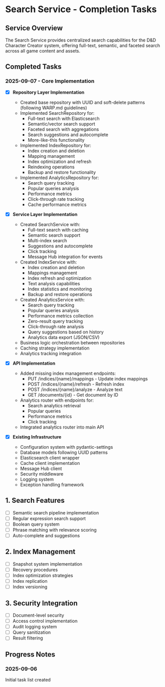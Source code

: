 # Search Service - Completion Tasks

## Service Overview
The Search Service provides centralized search capabilities for the D&D Character Creator system, offering full-text, semantic, and faceted search across all game content and assets.

## Completed Tasks

### 2025-09-07 - Core Implementation
- [x] **Repository Layer Implementation**
  - Created base repository with UUID and soft-delete patterns (following WARP.md guidelines)
  - Implemented SearchRepository for:
    * Full-text search with Elasticsearch
    * Semantic/vector search support
    * Faceted search with aggregations
    * Search suggestions and autocomplete
    * More-like-this functionality
  - Implemented IndexRepository for:
    * Index creation and deletion
    * Mapping management
    * Index optimization and refresh
    * Reindexing operations
    * Backup and restore functionality
  - Implemented AnalyticsRepository for:
    * Search query tracking
    * Popular queries analysis
    * Performance metrics
    * Click-through rate tracking
    * Cache performance metrics

- [x] **Service Layer Implementation**
  - Created SearchService with:
    * Full-text search with caching
    * Semantic search support
    * Multi-index search
    * Suggestions and autocomplete
    * Click tracking
    * Message Hub integration for events
  - Created IndexService with:
    * Index creation and deletion
    * Mappings management
    * Index refresh and optimization
    * Text analysis capabilities
    * Index statistics and monitoring
    * Backup and restore operations
  - Created AnalyticsService with:
    * Search query tracking
    * Popular queries analysis
    * Performance metrics collection
    * Zero-result query tracking
    * Click-through rate analysis
    * Query suggestions based on history
    * Analytics data export (JSON/CSV)
  - Business logic orchestration between repositories
  - Caching strategy implementation
  - Analytics tracking integration

- [x] **API Implementation**
  - Added missing index management endpoints:
    * PUT /indices/{name}/mappings - Update index mappings
    * POST /indices/{name}/refresh - Refresh index
    * POST /indices/{name}/analyze - Analyze text
    * GET /documents/{id} - Get document by ID
  - Analytics router with endpoints for:
    * Search analytics retrieval
    * Popular queries
    * Performance metrics
    * Click tracking
  - Integrated analytics router into main API

- [x] **Existing Infrastructure**
  - Configuration system with pydantic-settings
  - Database models following UUID patterns
  - Elasticsearch client wrapper
  - Cache client implementation
  - Message Hub client
  - Security middleware
  - Logging system
  - Exception handling framework

## 1. Search Features
- [ ] Semantic search pipeline implementation
- [ ] Regular expression search support
- [ ] Boolean query system
- [ ] Phrase matching with relevance scoring
- [ ] Auto-complete and suggestions

## 2. Index Management
- [ ] Snapshot system implementation
- [ ] Recovery procedures
- [ ] Index optimization strategies
- [ ] Index replication
- [ ] Index versioning

## 3. Security Integration
- [ ] Document-level security
- [ ] Access control implementation
- [ ] Audit logging system
- [ ] Query sanitization
- [ ] Result filtering

## Progress Notes

### 2025-09-06
Initial task list created
